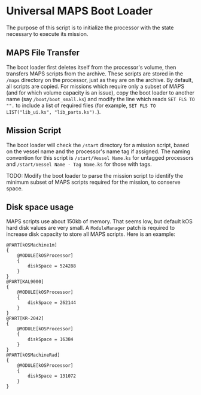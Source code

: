 Universal MAPS Boot Loader
==========================

The purpose of this script is to initialize the processor with the state necessary to execute its mission.

MAPS File Transfer
------------------

The boot loader first deletes itself from the processor's volume, then transfers MAPS scripts from the archive.  These scripts are stored in the `/maps` directory on the processor, just as they are on the archive.  By default, all scripts are copied.  For missions which require only a subset of MAPS (and for which volume capacity is an issue), copy the boot loader to another name (say `/boot/boot_small.ks`) and modify the line which reads `SET FLS TO "".` to include a list of required files (for example, `SET FLS TO LIST("lib_ui.ks", "lib_parts.ks").`).

Mission Script
--------------

The boot loader will check the `/start` directory for a mission script, based on the vessel name and the processor's name tag if assigned.  The naming convention for this script is `/start/Vessel Name.ks` for untagged processors and `/start/Vessel Name - Tag Name.ks` for those with tags.

TODO: Modify the boot loader to parse the mission script to identify the minimum subset of MAPS scripts required for the mission, to conserve space.

Disk space usage
----------------

MAPS scripts use about 150kb of memory.  That seems low, but default kOS hard disk values are very small.  A `ModuleManager` patch is required to increase disk capacity to store all MAPS scripts.  Here is an example:
```
@PART[kOSMachine1m]
{
	@MODULE[kOSProcessor]
	{
		diskSpace = 524288
	}
}
@PART[KAL9000]
{
	@MODULE[kOSProcessor]
	{
		diskSpace = 262144
	}
}
@PART[KR-2042]
{
	@MODULE[kOSProcessor]
	{
		diskSpace = 16384
	}
}
@PART[kOSMachineRad]
{
	@MODULE[kOSProcessor]
	{
		diskSpace = 131072
	}
}
```
